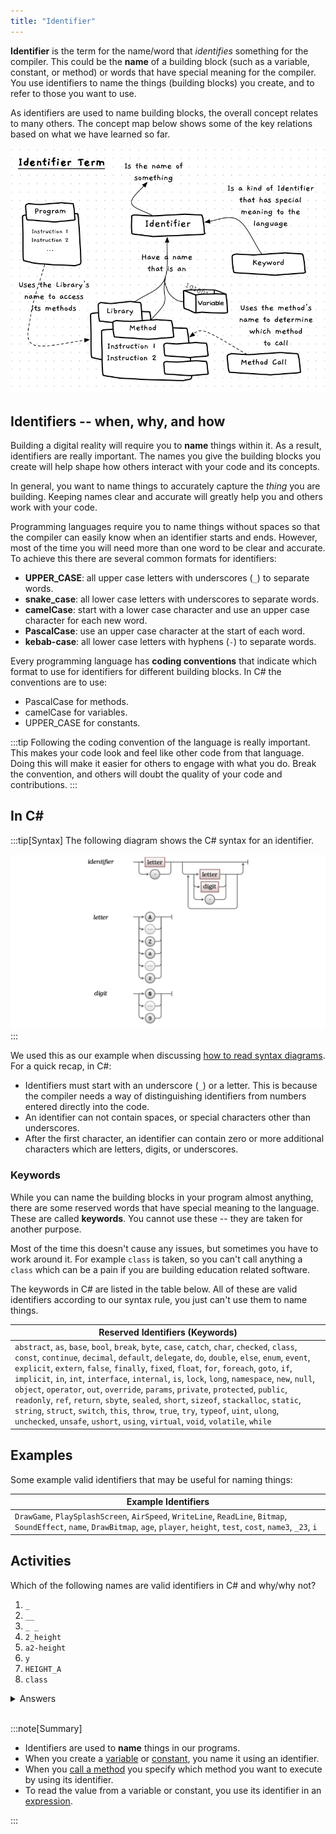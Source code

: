 ```yaml
---
title: "Identifier"
---
```


**Identifier** is the term for the name/word that *identifies* something for the compiler. This could be the **name** of a building block (such as a variable, constant, or method) or words that have special meaning for the compiler. You use identifiers to name the things (building blocks) you create, and to refer to those you want to use.

As identifiers are used to name building blocks, the overall concept relates to many others.
The concept map below shows some of the key relations based on what we have learned so far.

![An identifier is the name of a thing](./images/identifier-concept.png "An identifier is the name of a thing")

## Identifiers -- when, why, and how

Building a digital reality will require you to **name** things within it. As a result, identifiers are really important. The names you give the building blocks you create will help shape how others interact with your code and its concepts.

In general, you want to name things to accurately capture the *thing* you are building. Keeping names clear and accurate will greatly help you and others work with your code.

Programming languages require you to name things without spaces so that the compiler can easily know when an identifier starts and ends. However, most of the time you will need more than one word to be clear and accurate. To achieve this there are several common formats for identifiers:

- **UPPER_CASE**: all upper case letters with underscores (`_`) to separate words.
- **snake_case**: all lower case letters with underscores to separate words.
- **camelCase**: start with a lower case character and use an upper case character for each new word.
- **PascalCase**: use an upper case character at the start of each word.
- **kebab-case**: all lower case letters with hyphens (`-`) to separate words.

Every programming language has **coding conventions** that indicate which format to use for identifiers for different building blocks. In C# the conventions are to use:

- PascalCase for methods.
- camelCase for variables.
- UPPER_CASE for constants.

:::tip
Following the coding convention of the language is really important. This makes your code look and feel like other code from that language. Doing this will make it easier for others to engage with what you do. Break the convention, and others will doubt the quality of your code and contributions.
:::

## In C#

:::tip[Syntax]
The following diagram shows the C# syntax for an identifier.

![The C# syntax of an identifier.](./images/program-creation/IdentifierSyntax.png "The C# syntax of an identifier")
:::

We used this as our example when discussing [how to read syntax diagrams](/book/part-1-instructions/2-communicating-syntax/1-concepts/01-grammar#example).
For a quick recap, in C#:

- Identifiers must start with an underscore (`_`) or a letter. This is because the compiler needs a way of distinguishing identifiers from numbers entered directly into the code.
- An identifier can not contain spaces, or special characters other than underscores.
- After the first character, an identifier can contain zero or more additional characters which are letters, digits, or underscores.

### Keywords

While you can name the building blocks in your program almost anything, there are some reserved words that have special meaning to the language. These are called **keywords**. You cannot use these -- they are taken for another purpose.

Most of the time this doesn't cause any issues, but sometimes you have to work around it. For example `class` is taken, so you can't call anything a `class` which can be a pain if you are building education related software.

The keywords in C# are listed in the table below.
All of these are valid identifiers according to our syntax rule, you just can't use them to name things.

| Reserved Identifiers (Keywords)  |
|----------------------------------|
| `abstract`, `as`, `base`, `bool`, `break`, `byte`, `case`, `catch`, `char`, `checked`, `class`, `const`, `continue`, `decimal`, `default`, `delegate`, `do`, `double`, `else`, `enum`, `event`, `explicit`, `extern`, `false`, `finally`, `fixed`, `float`, `for`, `foreach`, `goto`, `if`, `implicit`, `in`, `int`, `interface`, `internal`, `is`, `lock`, `long`, `namespace`, `new`, `null`, `object`, `operator`, `out`, `override`, `params`, `private`, `protected`, `public`, `readonly`, `ref`, `return`, `sbyte`, `sealed`, `short`, `sizeof`, `stackalloc`, `static`, `string`, `struct`, `switch`, `this`, `throw`, `true`, `try`, `typeof`, `uint`, `ulong`, `unchecked`, `unsafe`, `ushort`, `using`, `virtual`, `void`, `volatile`, `while` |

## Examples

Some example valid identifiers that may be useful for naming things:

| Example Identifiers |
|----------------------------------|
| `DrawGame`, `PlaySplashScreen`, `AirSpeed`, `WriteLine`, `ReadLine`, `Bitmap`, `SoundEffect`, `name`, `DrawBitmap`, `age`, `player`, `height`, `test`, `cost`, `name3`, `_23`, `i`

## Activities

Which of the following names are valid identifiers in C# and why/why not?

1. `_`
2. `__`
3. `_ _`
4. `2_height`
5. `a2-height`
6. `y`
7. `HEIGHT_A`
8. `class`

<details>
  <summary role="button">Answers</summary>
  <ul>
    <li><strong>1: </strong>A single underscore is a valid ientifier.</li>
    <li><strong>2: </strong>Two consecutive underscores is a valid identifier.</li>
    <li><strong>3: </strong>This identifier is invalid because it contains spaces.</li>
    <li><strong>4: </strong>This identifier is invalid because it begins with a number.</li>
    <li><strong>5: </strong>This identifier is invalid because it contains a hyphen.</li>
    <li><strong>6: </strong>A single character is a valid identifier.</li>
    <li><strong>7: </strong>This is a valid identifier because it begins with a letter and contains only letters and underscores.</li>
    <li><strong>8: </strong>This is a valid identifier, but you cannot use it to name anything you create as it is a keyword.</li>
  </ul>
</details>
</span>
<br>

:::note[Summary]

- Identifiers are used to **name** things in our programs.
- When you create a [variable](/book/part-1-instructions/1-sequence-and-data/1-concepts/07-variable) or [constant](/book/part-1-instructions/1-sequence-and-data/1-concepts/07-variable#constants), you name it using an identifier.
- When you [call a method](/book/part-1-instructions/1-sequence-and-data/1-concepts/03-method-call) you specify which method you want to execute by using its identifier.
- To read the value from a variable or constant, you use its identifier in an [expression](/book/part-1-instructions/1-sequence-and-data/1-concepts/04-expression).

:::
